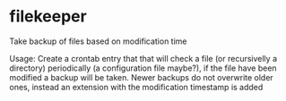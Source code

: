 # filekeeper
Take backup of files based on modification time

Usage: Create a crontab entry that that will check a file (or recursivelly a directory) periodically (a configuration file maybe?), if the file have been modified a backup will be taken. Newer backups do not overwrite older ones, instead an extension with the modification timestamp is added
